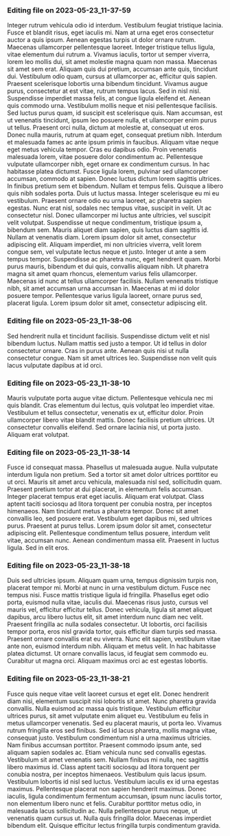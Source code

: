 

### Editing file on 2023-05-23_11-37-59

Integer rutrum vehicula odio id interdum. Vestibulum feugiat tristique lacinia. Fusce et blandit risus, eget iaculis mi. Nam at urna eget eros consectetur auctor a quis ipsum. Aenean egestas turpis ut dolor ornare rutrum. Maecenas ullamcorper pellentesque laoreet. Integer tristique tellus ligula, vitae elementum dui rutrum a. Vivamus iaculis, tortor ut semper viverra, lorem leo mollis dui, sit amet molestie magna quam non massa. Maecenas sit amet sem erat. Aliquam quis dui pretium, accumsan ante quis, tincidunt dui. Vestibulum odio quam, cursus at ullamcorper ac, efficitur quis sapien. Praesent scelerisque lobortis urna bibendum tincidunt. Vivamus augue purus, consectetur at est vitae, rutrum tempus lacus. Sed in nisl nisl. Suspendisse imperdiet massa felis, at congue ligula eleifend et.
Aenean quis commodo urna. Vestibulum mollis neque et nisi pellentesque facilisis. Sed luctus purus quam, id suscipit est scelerisque quis. Nam accumsan, est ut venenatis tincidunt, ipsum leo posuere nulla, et ullamcorper enim purus ut tellus. Praesent orci nulla, dictum at molestie at, consequat ut eros. Donec nulla mauris, rutrum at quam eget, consequat pretium nibh. Interdum et malesuada fames ac ante ipsum primis in faucibus. Aliquam vitae neque eget metus vehicula tempor. Cras eu dapibus odio. Proin venenatis malesuada lorem, vitae posuere dolor condimentum ac. Pellentesque vulputate ullamcorper nibh, eget ornare ex condimentum cursus.
In hac habitasse platea dictumst. Fusce ligula lorem, pulvinar sed ullamcorper accumsan, commodo at sapien. Donec luctus dictum lorem sagittis ultrices. In finibus pretium sem et bibendum. Nullam et tempus felis. Quisque a libero quis nibh sodales porta. Duis ut luctus massa. Integer scelerisque eu mi eu vestibulum. Praesent ornare odio eu urna laoreet, ac pharetra sapien egestas. Nunc erat nisl, sodales nec tempus vitae, suscipit in velit.
Ut ac consectetur nisl. Donec ullamcorper mi luctus ante ultricies, vel suscipit velit volutpat. Suspendisse ut neque condimentum, tristique ipsum a, bibendum sem. Mauris aliquet diam sapien, quis luctus diam sagittis id. Nullam at venenatis diam. Lorem ipsum dolor sit amet, consectetur adipiscing elit. Aliquam imperdiet, mi non ultricies viverra, velit lorem congue sem, vel vulputate lectus neque et justo. Integer ut ante a sem tempus tempor.
Suspendisse ac pharetra nunc, eget hendrerit quam. Morbi purus mauris, bibendum et dui quis, convallis aliquam nibh. Ut pharetra magna sit amet quam rhoncus, elementum varius felis ullamcorper. Maecenas id nunc at tellus ullamcorper facilisis. Nullam venenatis tristique nibh, sit amet accumsan urna accumsan in. Maecenas at mi id dolor posuere tempor. Pellentesque varius ligula laoreet, ornare purus sed, placerat ligula. Lorem ipsum dolor sit amet, consectetur adipiscing elit.




### Editing file on 2023-05-23_11-38-06

Sed hendrerit nulla et tincidunt facilisis. Suspendisse dictum velit et nisl bibendum luctus. Nullam mattis sed justo a tempor. Ut id tellus in dolor consectetur ornare. Cras in purus ante. Aenean quis nisi ut nulla consectetur congue. Nam sit amet ultrices leo. Suspendisse non velit quis lacus vulputate dapibus at id orci.




### Editing file on 2023-05-23_11-38-10

Mauris vulputate porta augue vitae dictum. Pellentesque vehicula nec mi quis blandit. Cras elementum dui lectus, quis volutpat leo imperdiet vitae. Vestibulum et tellus consectetur, venenatis ex ut, efficitur dolor. Proin ullamcorper libero vitae blandit mattis. Donec facilisis pretium ultrices. Ut consectetur convallis eleifend. Sed ornare lacinia nisl, ut porta justo. Aliquam erat volutpat.




### Editing file on 2023-05-23_11-38-14

Fusce id consequat massa. Phasellus ut malesuada augue. Nulla vulputate interdum ligula non pretium. Sed a tortor sit amet dolor ultrices porttitor eu ut orci. Mauris sit amet arcu vehicula, malesuada nisl sed, sollicitudin quam. Praesent pretium tortor at dui placerat, in elementum felis accumsan. Integer placerat tempus erat eget iaculis.
Aliquam erat volutpat. Class aptent taciti sociosqu ad litora torquent per conubia nostra, per inceptos himenaeos. Nam tincidunt metus a pharetra tempor. Donec sit amet convallis leo, sed posuere erat. Vestibulum eget dapibus mi, sed ultrices purus. Praesent at purus tellus. Lorem ipsum dolor sit amet, consectetur adipiscing elit. Pellentesque condimentum tellus posuere, interdum velit vitae, accumsan nunc. Aenean condimentum massa elit. Praesent in luctus ligula. Sed in elit eros.




### Editing file on 2023-05-23_11-38-18

Duis sed ultricies ipsum. Aliquam quam urna, tempus dignissim turpis non, placerat tempor mi. Morbi at nunc in urna vestibulum dictum. Fusce nec tempus nisi. Fusce mattis tristique ligula id fringilla. Phasellus eget odio porta, euismod nulla vitae, iaculis dui. Maecenas risus justo, cursus vel mauris vel, efficitur efficitur tellus. Donec vehicula, ligula sit amet aliquet dapibus, arcu libero luctus elit, sit amet interdum nunc diam nec velit. Praesent fringilla ac nulla sodales consectetur. Ut lobortis, orci facilisis tempor porta, eros nisl gravida tortor, quis efficitur diam turpis sed massa.
Praesent ornare convallis erat eu viverra. Nunc elit sapien, vestibulum vitae ante non, euismod interdum nibh. Aliquam et metus velit. In hac habitasse platea dictumst. Ut ornare convallis lacus, id feugiat sem commodo eu. Curabitur ut magna orci. Aliquam maximus orci ac est egestas lobortis.




### Editing file on 2023-05-23_11-38-21

Fusce quis neque vitae velit laoreet cursus et eget elit. Donec hendrerit diam nisi, elementum suscipit nisi lobortis sit amet. Nunc pharetra gravida convallis. Nulla euismod ac massa quis tristique. Vestibulum efficitur ultrices purus, sit amet vulputate enim aliquet eu. Vestibulum eu felis in metus ullamcorper venenatis. Sed eu placerat mauris, ut porta leo. Vivamus rutrum fringilla eros sed finibus. Sed id lacus pharetra, mollis magna vitae, consequat justo. Vestibulum condimentum nisl a urna maximus ultricies.
Nam finibus accumsan porttitor. Praesent commodo ipsum ante, sed aliquam sapien sodales ac. Etiam vehicula nunc sed convallis egestas. Vestibulum sit amet venenatis sem. Nullam finibus mi nulla, nec sagittis libero maximus id. Class aptent taciti sociosqu ad litora torquent per conubia nostra, per inceptos himenaeos. Vestibulum quis lacus ipsum. Vestibulum lobortis id nisl sed luctus. Vestibulum iaculis ex id urna egestas maximus. Pellentesque placerat non sapien hendrerit maximus. Donec iaculis, ligula condimentum fermentum accumsan, ipsum nunc iaculis tortor, non elementum libero nunc et felis. Curabitur porttitor metus odio, in malesuada lacus sollicitudin ac. Nulla pellentesque purus neque, ut venenatis quam cursus ut. Nulla quis fringilla dolor. Maecenas imperdiet bibendum elit. Quisque efficitur lectus fringilla turpis condimentum gravida.


